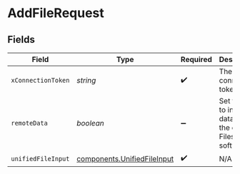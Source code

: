 # AddFileRequest


## Fields

| Field                                                                      | Type                                                                       | Required                                                                   | Description                                                                |
| -------------------------------------------------------------------------- | -------------------------------------------------------------------------- | -------------------------------------------------------------------------- | -------------------------------------------------------------------------- |
| `xConnectionToken`                                                         | *string*                                                                   | :heavy_check_mark:                                                         | The connection token                                                       |
| `remoteData`                                                               | *boolean*                                                                  | :heavy_minus_sign:                                                         | Set to true to include data from the original Filestorage software.        |
| `unifiedFileInput`                                                         | [components.UnifiedFileInput](../../models/components/unifiedfileinput.md) | :heavy_check_mark:                                                         | N/A                                                                        |